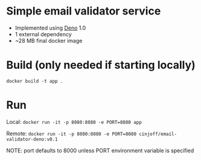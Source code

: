 # Simple email validator service
- Implemented using [Deno](https://deno.land/) 1.0
- 1 external dependency
- ~28 MB final docker image

# Build (only needed if starting locally)
`docker build -t app .`

# Run
Local: `docker run -it -p 8080:8080 -e PORT=8080 app`

Remote: `docker run -it -p 8080:8080 -e PORT=8080 cinjoff/email-validator-deno:v0.1`

NOTE: port defaults to 8000 unless PORT environment variable is specified
